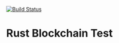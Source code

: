 [![Build Status](https://travis-ci.org/garious/phist.svg?branch=master)](https://travis-ci.org/garious/phist)

# Rust Blockchain Test
